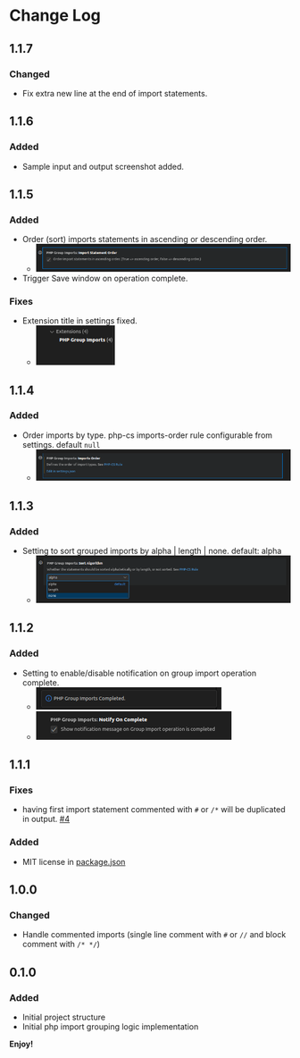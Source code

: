 # Change Log

## 1.1.7

### Changed
  - Fix extra new line at the end of import statements.

## 1.1.6

### Added
  - Sample input and output screenshot added.

## 1.1.5

### Added
  - Order (sort) imports statements in ascending or descending order.
    - ![Import Statements Order](images/changelog/v1.1.5-added-1.png)
  - Trigger Save window on operation complete.

### Fixes
  - Extension title in settings fixed.
    - ![extension-title-fix-in-settings](images/changelog/v1.1.5-fixed-1.png)

## 1.1.4

### Added
  - Order imports by type. php-cs imports-order rule configurable from settings. default `null`
    - ![Import Order by type](images/changelog/v1.1.4-added-1.png)

## 1.1.3

### Added
  - Setting to sort grouped imports by alpha | length | none. default: alpha
    - ![Sort Algorithm](images/changelog/v1.1.3-added-1.png)

## 1.1.2

### Added
  - Setting to enable/disable notification on group import operation complete.
    - ![notification image](images/changelog/v1.1.2-added-1.png)
    - ![notification setting image](images/changelog/v1.1.2-added-2.png)


## 1.1.1

### Fixes
  - having first import statement commented with `#` or `/*` will be duplicated in output. [#4](https://github.com/mrazinshaikh/php-group-imports-extension/issues/4)

### Added
  - MIT license in [package.json](package.json#L7,15)


## 1.0.0

### Changed
- Handle commented imports (single line comment with `#` or `//` and block comment with `/* */`)


## 0.1.0

### Added
  - Initial project structure
  - Initial php import grouping logic implementation

**Enjoy!**